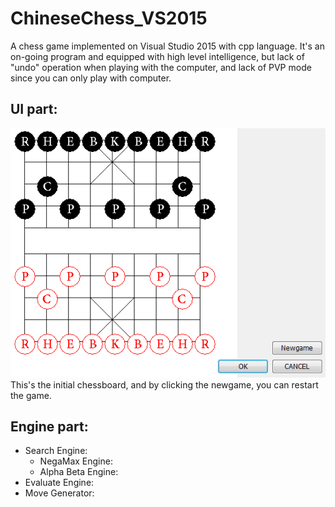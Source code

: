 # ChineseChess_VS2015
A chess game implemented on Visual Studio 2015 with cpp language. It's an on-going program and equipped with high level intelligence, but lack of "undo" operation when playing with the computer, and lack of PVP mode since you can only play with computer.
## UI part:
![image](https://github.com/XinyuFeng/ChineseChess_VS2015/blob/master/image/initial.PNG)<br>
This's the initial chessboard, and by clicking the newgame, you can restart the game.

## Engine part:
* Search Engine:<br>
  * NegaMax Engine:<br>
  * Alpha Beta Engine:<br>
* Evaluate Engine:<br>
* Move Generator:<br>
